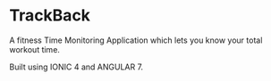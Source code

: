 # TrackBack
A fitness Time Monitoring Application which lets you know your total workout time. 

Built using IONIC 4 and ANGULAR 7.
